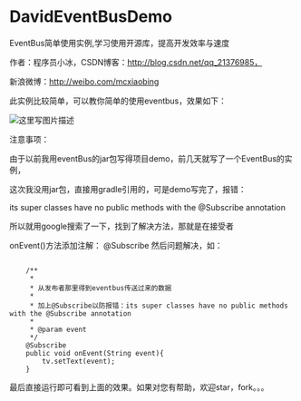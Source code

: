 # DavidEventBusDemo
EventBus简单使用实例,学习使用开源库，提高开发效率与速度

作者：程序员小冰，CSDN博客：http://blog.csdn.net/qq_21376985， 

新浪微博：http://weibo.com/mcxiaobing

此实例比较简单，可以教你简单的使用eventbus，效果如下：

![这里写图片描述](http://img.blog.csdn.net/20160905104057953)

注意事项：

由于以前我用eventBus的jar包写得项目demo，前几天就写了一个EventBus的实例，

这次我没用jar包，直接用gradle引用的，可是demo写完了，报错：

its super classes have no public methods with the @Subscribe annotation

所以就用google搜索了一下，找到了解决方法，那就是在接受者

onEvent()方法添加注解：  @Subscribe 然后问题解决，如：

```

    /**
     *
     * 从发布者那里得到eventbus传送过来的数据
     *
     * 加上@Subscribe以防报错：its super classes have no public methods with the @Subscribe annotation
     *
     * @param event
     */
    @Subscribe
    public void onEvent(String event){
        tv.setText(event);
    }
```
最后直接运行即可看到上面的效果。如果对您有帮助，欢迎star，fork。。。
